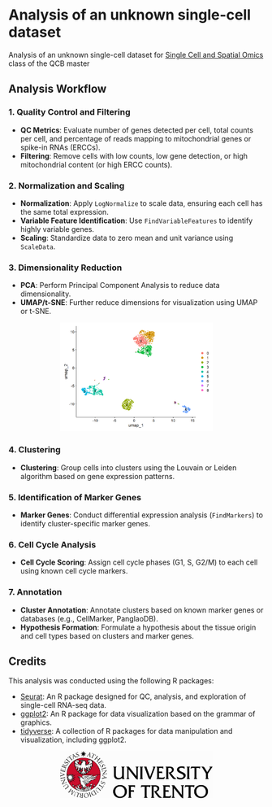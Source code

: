 # Analysis of an unknown single-cell dataset

Analysis of an unknown single-cell dataset for [Single Cell and Spatial Omics](https://unitn.coursecatalogue.cineca.it/insegnamenti/2023/95642/2016/9999/10616?annoOrdinamento=2016) class of the QCB master

## Analysis Workflow

### 1. Quality Control and Filtering
- **QC Metrics**: Evaluate number of genes detected per cell, total counts per cell, and percentage of reads mapping to mitochondrial genes or spike-in RNAs (ERCCs).
- **Filtering**: Remove cells with low counts, low gene detection, or high mitochondrial content (or high ERCC counts).

### 2. Normalization and Scaling
- **Normalization**: Apply `LogNormalize` to scale data, ensuring each cell has the same total expression.
- **Variable Feature Identification**: Use `FindVariableFeatures` to identify highly variable genes.
- **Scaling**: Standardize data to zero mean and unit variance using `ScaleData`.

### 3. Dimensionality Reduction
- **PCA**: Perform Principal Component Analysis to reduce data dimensionality.
- **UMAP/t-SNE**: Further reduce dimensions for visualization using UMAP or t-SNE.
<div align="center">
  <img src="figure-html/umap-1.png" alt="drawing" width="300"/>
</div>

### 4. Clustering
- **Clustering**: Group cells into clusters using the Louvain or Leiden algorithm based on gene expression patterns.

### 5. Identification of Marker Genes
- **Marker Genes**: Conduct differential expression analysis (`FindMarkers`) to identify cluster-specific marker genes.

### 6. Cell Cycle Analysis
- **Cell Cycle Scoring**: Assign cell cycle phases (G1, S, G2/M) to each cell using known cell cycle markers.

### 7. Annotation
- **Cluster Annotation**: Annotate clusters based on known marker genes or databases (e.g., CellMarker, PanglaoDB).
- **Hypothesis Formation**: Formulate a hypothesis about the tissue origin and cell types based on clusters and marker genes.

## Credits

This analysis was conducted using the following R packages:
- [Seurat](https://satijalab.org/seurat/): An R package designed for QC, analysis, and exploration of single-cell RNA-seq data.
- [ggplot2](https://ggplot2.tidyverse.org/): An R package for data visualization based on the grammar of graphics.
- [tidyverse](https://www.tidyverse.org/): A collection of R packages for data manipulation and visualization, including ggplot2.

<div align="center">
  <img src="figure-html/uni_logo.jpg" alt="drawing" width="300"/>
</div>
